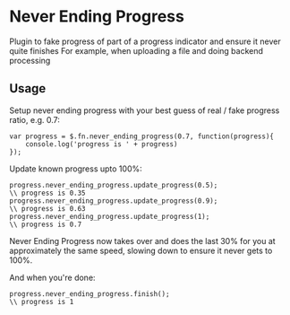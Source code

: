 Never Ending Progress
=====================

Plugin to fake progress of part of a progress indicator and ensure it never quite finishes
For example, when uploading a file and doing backend processing


Usage
---------------

Setup never ending progress with your best guess of real / fake progress ratio, e.g. 0.7:

    var progress = $.fn.never_ending_progress(0.7, function(progress){
        console.log('progress is ' + progress)
    });

Update known progress upto 100%:

    progress.never_ending_progress.update_progress(0.5);
    \\ progress is 0.35
    progress.never_ending_progress.update_progress(0.9);
    \\ progress is 0.63
    progress.never_ending_progress.update_progress(1);
    \\ progress is 0.7

Never Ending Progress now takes over and does the last 30% for you at approximately the same speed, slowing down to ensure it never gets to 100%.

And when you're done:

    progress.never_ending_progress.finish();
    \\ progress is 1